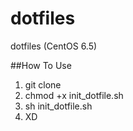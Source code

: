 dotfiles
========

dotfiles (CentOS 6.5)

##How To Use

1. git clone
1. chmod +x init_dotfile.sh
1. sh init_dotfile.sh
1. XD

